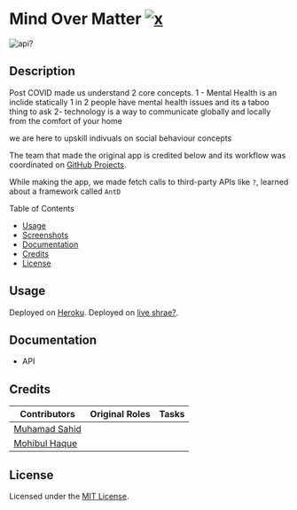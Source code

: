 # Mind Over Matter  <a href="https://urllink/">![x](https://img.shields.io/badge/>-0?label=try%20the%20app&style=for-the-badge&labelColor=white&color=purple)</a>

![api?](https://img.shields.io/badge/17-0?label=willweuseanAPI&style=for-the-badge&labelColor=white&color=black)

## Description

Post COVID made us understand 2 core concepts. 
1 - Mental Health is an inclide statically 1 in 2 people have mental health issues and its a taboo thing to ask 
2- technology is a way to communicate globally and locally from the comfort of your home

we are here to upskill indivuals on social behaviour concepts 

The team that made the original app is credited below and its workflow was coordinated on [GitHub Projects](https://github.com/BrxwnSugxr/MindOverMatter).

While making the app, we made fetch calls to third-party APIs like `?`, learned about a framework called `AntD`


 Table of Contents

- [Usage](#usage)
- [Screenshots](#screenshots)
- [Documentation](#documentation)
- [Credits](#credits)
- [License](#license)

## Usage

Deployed on [Heroku](https://?/).
Deployed on [live shrae?](https://?/).

## Documentation

- API

## Credits

| Contributors                                   | Original Roles              | Tasks                    |
| ---------------------------------------------- | --------------------------- | ------------------------ |
| [Muhamad Sahid](https://github.com/BrxwnSugxr) |  |         |
| [Mohibul Haque](https://github.com/)    |                    |         |


## License

Licensed under the [MIT License](./LICENSE).

